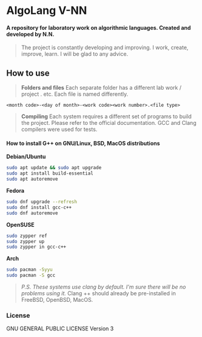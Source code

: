 # **AlgoLang V-NN**

#### A repository for laboratory work on algorithmic languages. Created and developed by N.N.

> The project is constantly developing and improving.
> I work, create, improve, learn.
> I will be glad to any advice. 

## How to use

> **Folders and files**
> Each separate folder has a different lab work / project . etc. Each file is named differently.

```
<month code>-<day of month>-<work code><work number>.<file type>
```

> **Compiling**
> Each system requires a different set of programs to build the project.
> Please refer to the official documentation. 
> GCC and Clang compilers were used for tests.

#### How to install G++ on GNU/Linux, BSD, MacOS distributions

**Debian/Ubuntu**

```sh
sudo apt update && sudo apt upgrade
sudo apt install build-essential
sudo apt autoremove
```

**Fedora**

```sh
sudo dnf upgrade --refresh
sudo dnf install gcc-c++
sudo dnf autoremove
```

**OpenSUSE**

```sh
sudo zypper ref
sudo zypper up
sudo zypper in gcc-c++
```

**Arch**

```sh
sudo pacman -Syyu
sudo pacman -S gcc
```

> _P.S. These systems use clang by default. I'm sure there will be no problems using it._
> Clang ++ should already be pre-installed in FreeBSD, OpenBSD, MacOS.

### License
GNU GENERAL PUBLIC LICENSE Version 3

